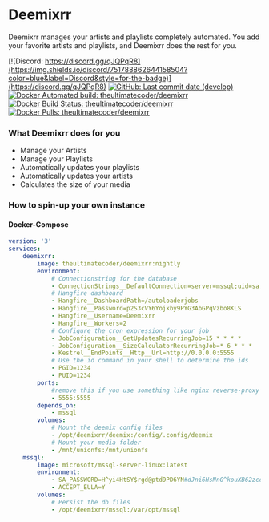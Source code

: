 # Deemixrr

Deemixrr manages your artists and playlists completely automated. You add your favorite artists and playlists, and Deemixrr does the rest for you.

[![Discord: https://discord.gg/qJQPqR8](https://img.shields.io/discord/751788862644158504?color=blue&label=Discord&style=for-the-badge)](https://discord.gg/qJQPqR8)
[![GitHub: Last commit date (develop)](https://img.shields.io/github/last-commit/TheUltimateC0der/Deemixrr/develop.svg?style=for-the-badge&colorB=177DC1)](https://github.com/TheUltimateC0der/Deemixrr/commits/develop)
<br/>
[![Docker Automated build: theultimatecoder/deemixrr](https://img.shields.io/docker/cloud/automated/theultimatecoder/deemixrr?color=blue&style=for-the-badge)](https://hub.docker.com/r/theultimatecoder/deemixrr)
[![Docker Build Status: theultimatecoder/deemixrr](https://img.shields.io/docker/cloud/build/theultimatecoder/deemixrr?color=blue&style=for-the-badge)](https://hub.docker.com/r/theultimatecoder/deemixrr)
[![Docker Pulls: theultimatecoder/deemixrr](https://img.shields.io/docker/pulls/theultimatecoder/deemixrr?color=blue&style=for-the-badge)](https://hub.docker.com/r/theultimatecoder/deemixrr)

### What Deemixrr does for you

- Manage your Artists
- Manage your Playlists
- Automatically updates your playlists
- Automatically updates your artists
- Calculates the size of your media


### How to spin-up your own instance

#### Docker-Compose

```yaml
version: '3'
services:
    deemixrr:
        image: theultimatecoder/deemixrr:nightly
        environment:
            # Connectionstring for the database
            - ConnectionStrings__DefaultConnection=server=mssql;uid=sa;pwd=H^yi4HtSY$rgd@ptd9PD6YN#dJni6HsNnG^kouXB62zcd4jQKAyw3hp3HcCA7Zp2qco6R&!oC%YzCV#!B5r@tWZerb6KB3NywiCzbeVy#Z6m#q6$Dq4WgFb2!o%vLV^T;database=Deemixrr;pooling=true
            # Hangfire dashboard
            - Hangfire__DashboardPath=/autoloaderjobs
            - Hangfire__Password=p2S3cVY6Yojkby9PYG3AbGPqVzbo8KLS
            - Hangfire__Username=Deemixrr
            - Hangfire__Workers=2
            # Configure the cron expression for your job
            - JobConfiguration__GetUpdatesRecurringJob=15 * * * *
            - JobConfiguration__SizeCalculatorRecurringJob=* 6 * * *
            - Kestrel__EndPoints__Http__Url=http://0.0.0.0:5555
            # Use the id command in your shell to determine the ids
            - PGID=1234
            - PUID=1234
        ports:
            #remove this if you use something like nginx reverse-proxy
            - 5555:5555
        depends_on:
            - mssql
        volumes:
            # Mount the deemix config files
            - /opt/deemixrr/deemix:/config/.config/deemix
            # Mount your media folder
            - /mnt/unionfs:/mnt/unionfs
    mssql:
        image: microsoft/mssql-server-linux:latest
        environment:
            - SA_PASSWORD=H^yi4HtSY$rgd@ptd9PD6YN#dJni6HsNnG^kouXB62zcd4jQKAyw3hp3HcCA7Zp2qco6R&!oC%YzCV#!B5r@tWZerb6KB3NywiCzbeVy#Z6m#q6$Dq4WgFb2!o%vLV^T
            - ACCEPT_EULA=Y
        volumes:
            # Persist the db files
            - /opt/deemixrr/mssql:/var/opt/mssql
```
